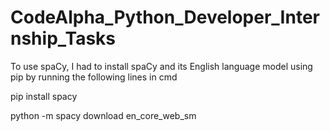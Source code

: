 # CodeAlpha_Python_Developer_Internship_Tasks

To use spaCy, I had to install spaCy and its English language model using pip by running the following lines in cmd

pip install spacy

python -m spacy download en_core_web_sm
